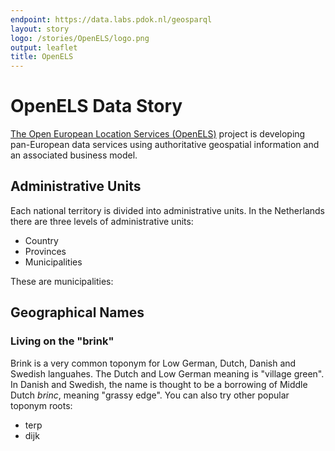 ```yaml
---
endpoint: https://data.labs.pdok.nl/geosparql
layout: story
logo: /stories/OpenELS/logo.png
output: leaflet
title: OpenELS
---
```


#  OpenELS Data Story 

[The Open European Location Services (OpenELS)](http://openels.eu/about/) project is developing pan-European data services using authoritative geospatial information and an associated business model. 

## Administrative Units

Each national territory is divided into administrative units. In the Netherlands there are three levels of administrative units:
* Country
* Provinces
* Municipalities

These are municipalities:
<div data-query
     data-query-endpoint="https://data.labs.pdok.nl/geosparql"
     data-query-sparql="au_3rd.rq">
</div>

## Geographical Names

### Living on the "brink"

Brink is a very common toponym for Low German, Dutch, Danish and Swedish languahes. The Dutch and Low German meaning is "village green". In Danish and Swedish, the name is thought to be a borrowing of Middle Dutch *brinc*, meaning "grassy edge". 
You can also try other popular toponym roots:
* terp
* dijk

<div data-query
     data-query-endpoint="https://data.labs.pdok.nl/geosparql"
     data-query-sparql="brink.rq">
</div>
